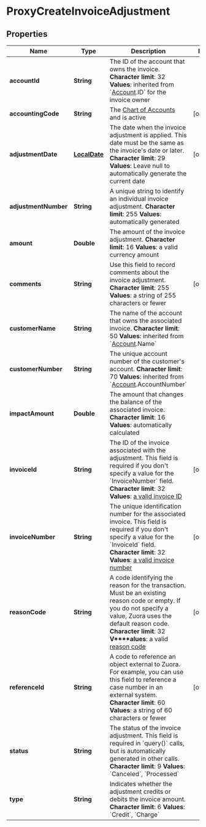 
# ProxyCreateInvoiceAdjustment

## Properties
Name | Type | Description | Notes
------------ | ------------- | ------------- | -------------
**accountId** | **String** |  The ID of the account that owns the invoice. **Character limit**: 32 **Values**: inherited from &#x60;[Account](https://knowledgecenter.zuora.com/DC_Developers/SOAP_API/E1_SOAP_API_Object_Reference/Account).ID&#x60; for the invoice owner  | 
**accountingCode** | **String** |  The [Chart of Accounts](/CA_Billing_and_Payments/C_Billing_and_Payments_Settings/U_Configure_Accounting_Codes/D_Set_Up_Chart_of_Accounts) and is active  |  [optional]
**adjustmentDate** | [**LocalDate**](LocalDate.md) |  The date when the invoice adjustment is applied. This date must be the same as the invoice&#39;s date or later. **Character limit**: 29 **Values**: Leave null to automatically generate the current date  |  [optional]
**adjustmentNumber** | **String** |  A unique string to identify an individual invoice adjustment. **Character limit**: 255 **Values**: automatically generated  | 
**amount** | **Double** |  The amount of the invoice adjustment. **Character limit**: 16 **Values**: a valid currency amount  | 
**comments** | **String** |  Use this field to record comments about the invoice adjustment. **Character limit**: 255 **Values**: a string of 255 characters or fewer  |  [optional]
**customerName** | **String** |  The name of the account that owns the associated invoice. **Character limit**: 50 **Values**: inherited from &#x60;[Account](https://knowledgecenter.zuora.com/DC_Developers/SOAP_API/E1_SOAP_API_Object_Reference/Account).Name&#x60;  | 
**customerNumber** | **String** |  The unique account number of the customer&#39;s account. **Character limit**: 70 **Values**: inherited from &#x60;[Account](https://knowledgecenter.zuora.com/DC_Developers/SOAP_API/E1_SOAP_API_Object_Reference/Account).AccountNumber&#x60;  | 
**impactAmount** | **Double** |  The amount that changes the balance of the associated invoice. **Character limit**: 16 **Values**: automatically calculated  | 
**invoiceId** | **String** |  The ID of the invoice associated with the adjustment. This field is required if you don&#39;t specify a value for the &#x60;InvoiceNumber&#x60; field. **Character limit**: 32 **Values**: [a valid invoice ID](https://knowledgecenter.zuora.com/DC_Developers/SOAP_API/E1_SOAP_API_Object_Reference/Invoice)  |  [optional]
**invoiceNumber** | **String** |  The unique identification number for the associated invoice. This field is required if you don&#39;t specify a value for the &#x60;InvoiceId&#x60; field. **Character limit**: 32 **Values**: [a valid invoice number](https://knowledgecenter.zuora.com/DC_Developers/SOAP_API/E1_SOAP_API_Object_Reference/Invoice)  |  [optional]
**reasonCode** | **String** |  A code identifying the reason for the transaction. Must be an existing reason code or empty. If you do not specify a value, Zuora uses the default reason code. **Character limit**: 32 **V****alues**: a valid [reason code](/C_Zuora_User_Guides/A_Billing_and_Payments/R_Reason_Codes_for_Payment_Operations)  |  [optional]
**referenceId** | **String** |  A code to reference an object external to Zuora. For example, you can use this field to reference a case number in an external system. **Character limit**: 60 **Values**: a string of 60 characters or fewer  |  [optional]
**status** | **String** |  The status of the invoice adjustment. This field is required in &#x60;query()&#x60; calls, but is automatically generated in other calls. **Character limit**: 9 **Values**: &#x60;Canceled&#x60;, &#x60;Processed&#x60;  | 
**type** | **String** |  Indicates whether the adjustment credits or debits the invoice amount. **Character limit**: 6 **Values**: &#x60;Credit&#x60;, &#x60;Charge&#x60;  | 



